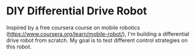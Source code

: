 # DIY Differential Drive Robot

Inspired by a free coursera course on mobile robotics (https://www.coursera.org/learn/mobile-robot/), I'm building a differential drive robot from scratch. My goal is to test different control strategies on this robot.